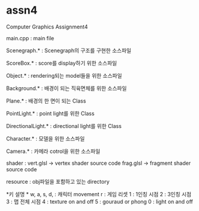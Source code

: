 # assn4
Computer Graphics Assignment4

main.cpp : main file

Scenegraph.* : Scenegraph의 구조를 구현한 소스파일

ScoreBox.* : score를 display하기 위한 소스파일

Object.* : rendering되는 model들을 위한 소스파일

Background.* : 배경이 되는 직육면체를 위한 소스파일

Plane.* : 배경의 한 면이 되는 Class

PointLight.* : point light를 위한 Class

DirectionalLight.* : directional light를 위한 Class

Character.* :  모델을 위한 소스파일

Camera.* : 카메라 cotrol을 위한 소스파일

shader : vert.glsl -> vertex shader source code
	 frag.glsl -> fragment shader source code

resource :  obj파일을 포함하고 있는 directory

*키 설명 *
w, a, s, d, : 캐릭터 movement
r : 게임 리셋
1 : 1인칭 시점
2 : 3인칭 시점
3 : 맵 전체 시점
4 : texture on and off
5 : gouraud or phong
0 : light on and off
